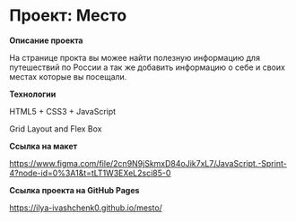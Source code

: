 # Проект: Место

**Описание проекта**

На странице прокта вы можее найти полезную информацию для путешествий по России а так же добавить информацию о себе и своих местах которые вы посещали.

**Технологии**

HTML5 + CSS3 + JavaScript

Grid Layout and Flex Box

**Ссылка на макет**

https://www.figma.com/file/2cn9N9jSkmxD84oJik7xL7/JavaScript.-Sprint-4?node-id=0%3A1&t=tLT1W3EXeL2sci85-0

**Ссылка проекта на GitHub Pages**

https://ilya-ivashchenk0.github.io/mesto/
